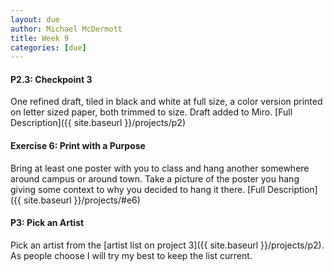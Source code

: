 ```yaml
---
layout: due
author: Michael McDermott
title: Week 9
categories: [due]
---
```

#### P2.3: Checkpoint 3
One refined draft, tiled in black and white at full size, a color version printed on letter sized paper, both trimmed to size. Draft added to Miro. [Full Description]({{ site.baseurl }}/projects/p2)

#### Exercise 6: Print with a Purpose
Bring at least one poster with you to class and hang another somewhere around campus or around town. Take a picture of the poster you hang giving some context to why you decided to hang it there. [Full Description]({{ site.baseurl }}/projects/#e6)

#### P3: Pick an Artist
Pick an artist from the [artist list on project 3]({{ site.baseurl }}/projects/p2). As people choose I will try my best to keep the list current.
